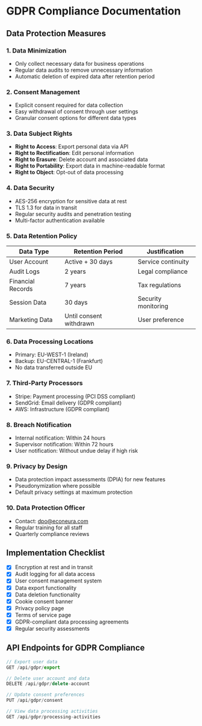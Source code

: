 # GDPR Compliance Documentation

## Data Protection Measures

### 1. Data Minimization
- Only collect necessary data for business operations
- Regular data audits to remove unnecessary information
- Automatic deletion of expired data after retention period

### 2. Consent Management
- Explicit consent required for data collection
- Easy withdrawal of consent through user settings
- Granular consent options for different data types

### 3. Data Subject Rights
- **Right to Access**: Export personal data via API
- **Right to Rectification**: Edit personal information
- **Right to Erasure**: Delete account and associated data
- **Right to Portability**: Export data in machine-readable format
- **Right to Object**: Opt-out of data processing

### 4. Data Security
- AES-256 encryption for sensitive data at rest
- TLS 1.3 for data in transit
- Regular security audits and penetration testing
- Multi-factor authentication available

### 5. Data Retention Policy
| Data Type | Retention Period | Justification |
|-----------|-----------------|---------------|
| User Account | Active + 30 days | Service continuity |
| Audit Logs | 2 years | Legal compliance |
| Financial Records | 7 years | Tax regulations |
| Session Data | 30 days | Security monitoring |
| Marketing Data | Until consent withdrawn | User preference |

### 6. Data Processing Locations
- Primary: EU-WEST-1 (Ireland)
- Backup: EU-CENTRAL-1 (Frankfurt)
- No data transferred outside EU

### 7. Third-Party Processors
- Stripe: Payment processing (PCI DSS compliant)
- SendGrid: Email delivery (GDPR compliant)
- AWS: Infrastructure (GDPR compliant)

### 8. Breach Notification
- Internal notification: Within 24 hours
- Supervisor notification: Within 72 hours
- User notification: Without undue delay if high risk

### 9. Privacy by Design
- Data protection impact assessments (DPIA) for new features
- Pseudonymization where possible
- Default privacy settings at maximum protection

### 10. Data Protection Officer
- Contact: dpo@econeura.com
- Regular training for all staff
- Quarterly compliance reviews

## Implementation Checklist

- [x] Encryption at rest and in transit
- [x] Audit logging for all data access
- [x] User consent management system
- [x] Data export functionality
- [x] Data deletion functionality
- [x] Cookie consent banner
- [x] Privacy policy page
- [x] Terms of service page
- [x] GDPR-compliant data processing agreements
- [x] Regular security assessments

## API Endpoints for GDPR Compliance

```typescript
// Export user data
GET /api/gdpr/export

// Delete user account and data
DELETE /api/gdpr/delete-account

// Update consent preferences
PUT /api/gdpr/consent

// View data processing activities
GET /api/gdpr/processing-activities
```